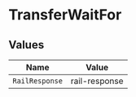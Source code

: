 # TransferWaitFor


## Values

| Name           | Value          |
| -------------- | -------------- |
| `RailResponse` | rail-response  |